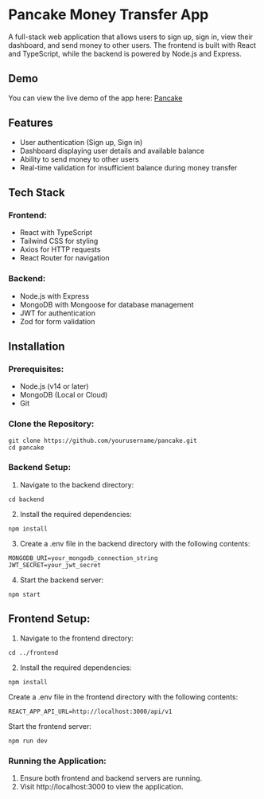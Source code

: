 # Pancake Money Transfer App
A full-stack web application that allows users to sign up, sign in, view their dashboard, and send money to other users. The frontend is built with React and TypeScript, while the backend is powered by Node.js and Express.

## Demo
You can view the live demo of the app here: [Pancake](https://pancake-ishan.vercel.app)


## Features
* User authentication (Sign up, Sign in) 
* Dashboard displaying user details and available balance
* Ability to send money to other users
* Real-time validation for insufficient balance during money transfer
## Tech Stack
### Frontend:
* React with TypeScript
* Tailwind CSS for styling
* Axios for HTTP requests
* React Router for navigation
### Backend:
* Node.js with Express
* MongoDB with Mongoose for database management
* JWT for authentication
* Zod for form validation

## Installation
### Prerequisites:
* Node.js (v14 or later)
* MongoDB (Local or Cloud)
* Git
### Clone the Repository:
```
git clone https://github.com/yourusername/pancake.git
cd pancake
```

### Backend Setup:
1. Navigate to the backend directory:
```
cd backend
```
2. Install the required dependencies:
```
npm install
```
3. Create a .env file in the backend directory with the following contents:
```
MONGODB_URI=your_mongodb_connection_string
JWT_SECRET=your_jwt_secret
```
4. Start the backend server:
```
npm start
```
## Frontend Setup:
1. Navigate to the frontend directory:
```
cd ../frontend
```
2. Install the required dependencies:
```
npm install
```
Create a .env file in the frontend directory with the following contents:
```
REACT_APP_API_URL=http://localhost:3000/api/v1
```
Start the frontend server:
```
npm run dev
```
### Running the Application:
1. Ensure both frontend and backend servers are running.
2. Visit http://localhost:3000 to view the application.
